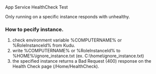 App Service HealthCheck Test

Only running on a specific instance responds with unhealthy.

### How to pecify instance.
1. check environment variable %COMPUTERNAME% or %RoleInstanceId% from Kudu.
2. write %COMPUTERNAME% or %RoleInstanceId% to %HOME%\ignore_instance.txt (ex. C:\home\ignore_instance.txt)
3. the specified instance returns a Bad Request (400) response on the Health Check page (/Home/HealthCheck).
